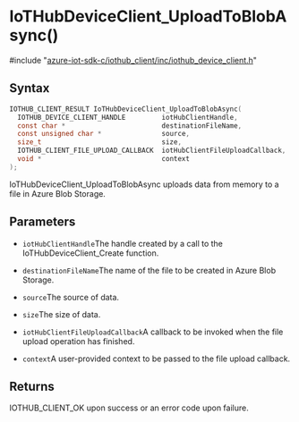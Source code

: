 # IoTHubDeviceClient_UploadToBlobAsync()

\#include "[azure-iot-sdk-c/iothub_client/inc/iothub_device_client.h](../iot-c-ref-iothub-device-client-h.md)"  

## Syntax

```C
IOTHUB_CLIENT_RESULT IoTHubDeviceClient_UploadToBlobAsync(
  IOTHUB_DEVICE_CLIENT_HANDLE         iotHubClientHandle,
  const char *                        destinationFileName,
  const unsigned char *               source,
  size_t                              size,
  IOTHUB_CLIENT_FILE_UPLOAD_CALLBACK  iotHubClientFileUploadCallback,
  void *                              context
);
```

IoTHubDeviceClient_UploadToBlobAsync uploads data from memory to a file in Azure Blob Storage.

## Parameters
* `iotHubClientHandle`The handle created by a call to the IoTHubDeviceClient_Create function. 

* `destinationFileName`The name of the file to be created in Azure Blob Storage. 

* `source`The source of data. 

* `size`The size of data. 

* `iotHubClientFileUploadCallback`A callback to be invoked when the file upload operation has finished. 

* `context`A user-provided context to be passed to the file upload callback.

## Returns
IOTHUB_CLIENT_OK upon success or an error code upon failure.


